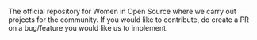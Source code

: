 The official repository for Women in Open Source where we carry out projects for the community. If you would like to contribute, do create a PR on a bug/feature you would like us to implement. 
